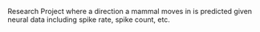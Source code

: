 Research Project where a direction a mammal moves in is predicted given neural data including spike rate, spike count, etc.
